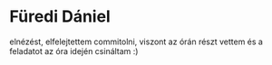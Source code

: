 # Füredi Dániel

elnézést, elfelejtettem commitolni, viszont az órán részt vettem és a feladatot az óra idején csináltam :)
